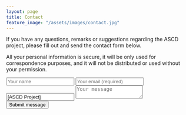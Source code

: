 ```yaml
---
layout: page
title: Contact
feature_image: "/assets/images/contact.jpg"
---
```


If you have any questions, remarks or suggestions regarding the ASCD project,
please fill out and send the contact form below.

All your personal information is secure, it will be only used for correspondence
purposes, and it will not be distributed or used without your permission.

<form class="form-horizontal" action="https://formspree.io/okku@itu.dk" method="POST">
  <input type="text" name="name" placeholder="Your name">
  <input type="email" name="email" placeholder="Your email (required)" required="required">
  <input type="text" name="subject" value="[ASCD Project]">
  <textarea name="message" placeholder="Your message"></textarea>
  <br>
  <button class="btn btn-primary" type="submit">Submit message</button>
</form>